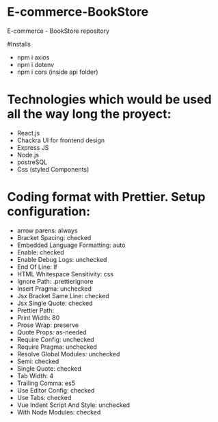 # E-commerce-BookStore

E-commerce - BookStore repository

#Installs

-   npm i axios
-   npm i dotenv
-   npm i cors (inside api folder)

# Technologies which would be used all the way long the proyect:

-   React.js
-   Chackra UI for frontend design
-   Express JS
-   Node.js
-   postreSQL
-   Css (styled Components)

# Coding format with Prettier. Setup configuration:

-   arrow parens: always
-   Bracket Spacing: checked
-   Embedded Language Formatting: auto
-   Enable: checked
-   Enable Debug Logs: unchecked
-   End Of Line: lf
-   HTML Whitespace Sensitivity: css
-   Ignore Path: .prettierignore
-   Insert Pragma: unchecked
-   Jsx Bracket Same Line: checked
-   Jsx Single Quote: checked
-   Prettier Path:
-   Print Width: 80
-   Prose Wrap: preserve
-   Quote Props: as-needed
-   Require Config: unchecked
-   Require Pragma: unchecked
-   Resolve Global Modules: unchecked
-   Semi: checked
-   Single Quote: checked
-   Tab Width: 4
-   Trailing Comma: es5
-   Use Editor Config: checked
-   Use Tabs: checked
-   Vue Indent Script And Style: unchecked
-   With Node Modules: checked
